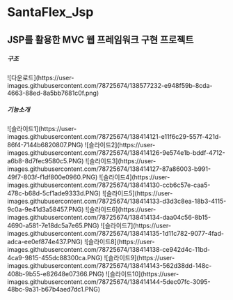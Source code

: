 # SantaFlex_Jsp
<h2>JSP를 활용한 MVC 웹 프레임워크 구현 프로젝트</h2>

<h5>구조</h5>
![다운로드](https://user-images.githubusercontent.com/78725674/138577232-e948f59b-8cda-4663-88ed-8a5bb7681c0f.png)

<h5>기능소개</h5>
![슬라이드1](https://user-images.githubusercontent.com/78725674/138414121-e11f6c29-557f-421d-86f4-7144b6820807.PNG)
![슬라이드2](https://user-images.githubusercontent.com/78725674/138414126-9e574e1b-bddf-4712-a6b8-8d7fec9580c5.PNG)
![슬라이드3](https://user-images.githubusercontent.com/78725674/138414127-87a86003-b991-49f7-803f-f1df800e0960.PNG)
![슬라이드4](https://user-images.githubusercontent.com/78725674/138414130-ccb6c57e-caa5-478c-b68d-5cf1ade9333d.PNG)
![슬라이드5](https://user-images.githubusercontent.com/78725674/138414133-d3d3c8ea-18b3-4115-9c0a-9e41d3a58457.PNG)
![슬라이드6](https://user-images.githubusercontent.com/78725674/138414134-daa04c56-8b15-4690-a581-7e18dc5a7e65.PNG)
![슬라이드7](https://user-images.githubusercontent.com/78725674/138414135-1d11c782-9077-4fad-adca-ee0ef874e437.PNG)
![슬라이드8](https://user-images.githubusercontent.com/78725674/138414138-ce942d4c-11bd-4ca9-9815-455dc88300ca.PNG)
![슬라이드9](https://user-images.githubusercontent.com/78725674/138414143-562d38dd-148c-408b-9b55-e82648e07366.PNG)
![슬라이드10](https://user-images.githubusercontent.com/78725674/138414144-5dec07fc-3095-48bc-9a31-b67b4aed7dc1.PNG)

